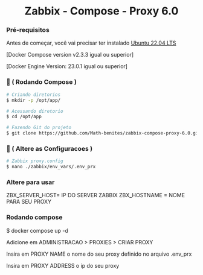 <h1 align="center">Zabbix - Compose - Proxy 6.0 </h1>

### Pré-requisitos

Antes de começar, você vai precisar ter instalado 
[Ubuntu 22.04 LTS ](https://releases.ubuntu.com/jammy/)

[Docker Compose version v2.3.3 igual ou superior]

[Docker Engine Version: 23.0.1 igual ou superior]



### 🎲 ( Rodando Compose )

```bash
# Criando diretorios
$ mkdir -p /opt/app/

# Acessando diretorio
$ cd /opt/app

# Fazendo Git do projeto
$ git clone https://github.com/Math-benites/zabbix-compose-proxy-6.0.git . 
```

### 🔧 ( Altere as Configuracoes )

```bash
# Zabbix proxy.config
$ nano ./zabbix/env_vars/.env_prx
```
### Altere para usar 

ZBX_SERVER_HOST= IP DO SERVER ZABBIX
ZBX_HOSTNAME = NOME PARA SEU PROXY

### Rodando compose
$ docker compose up -d

Adicione em ADMINISTRACAO > PROXIES > CRIAR PROXY

Insira em PROXY NAME o nome do seu proxy definido no arquivo .env_prx

Insira em PROXY ADDRESS o ip do seu proxy

